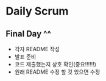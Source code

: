 # Daily Scrum

## Final Day ^^
- 각자 README 작성
- 발표 준비
- 코드 제출했는지 상호 확인(중요!!!!!!)
- 원래 README 수정 할 것 있으면 수정
